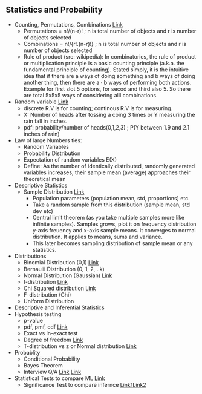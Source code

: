## Statistics and Probability 


- Counting, Permutations, Combinations [Link](https://www.khanacademy.org/math/statistics-probability/counting-permutations-and-combinations/)
  - Permutations = n!/(n-r)! ; n is total number of objects and r is number of objects selected
  - Combinations = n!/{r!.(n-r)!} ; n is total number of objects and r is number of objects selected
  - Rule of product (src: wikipedia): In combinatorics, the rule of product or multiplication principle is a basic counting principle (a.k.a. the fundamental principle of counting). Stated simply, it is the intuitive idea that if there are a ways of doing something and b ways of doing another thing, then there are a · b ways of performing both actions. Example for first slot 5 options, for secod and third also 5. So there are total 5x5x5 ways of considering alll combinations. 
- Random variable [Link](https://www.khanacademy.org/math/ap-statistics/random-variables-ap/discrete-random-variables/)
  - discrete R.V is for counting; continous R.V is for measuring.
  - X: Number of heads after tossing a coing 3 times or Y measuring the rain fall in inches. 
  - pdf: probability/number of heads(0,1,2,3) ; P(Y between 1.9 and 2.1 inches of rain)
- Law of large Numbers ties: 
  - Random Variables
  - Probability Distribution
  - Expectation of random variables E(X)   
  - Define: As the number of identically distributed, randomly generated variables increases, their sample mean (average) approaches their theoretical mean
- Descriptive Statistics
  - Sample Distribution [Link](https://www.khanacademy.org/math/ap-statistics/sampling-distribution-ap/what-is-sampling-distribution/v/introduction-to-sampling-distributions)
    - Population parameters (population mean, std, proportions) etc.
    - Take a random sample from this distribution  (sample mean, std dev etc)
    - Central limit theorem (as you take multiple samples more like infinite samples). Samples grows, plot it on frequency distribution y-axis freuency and x-axis sample means. It converges to normal distribution. It applies to means, sums and variance. 
    - This later becomes sampling distribution of sample mean or any statistics. 
- Distributions
  - Binomial Distribution (0,1) [Link](https://www.youtube.com/watch?v=e04_wUoscBU)
  - Bernaulii Distribution (0, 1, 2, ..k)
  - Normal Distribution (Gaussian) [Link](https://www.youtube.com/watch?v=RKdB1d5-OE0)
  - t-distribution [Link](https://www.youtube.com/watch?v=UetYS3PaHIo)
  - Chi Squared distribution [Link](https://www.youtube.com/watch?v=80ffqpZdKiA)
  - F-distribution (Chi) 
  - Uniform Distribution 
- Descriptive and Inferential Statistics 
- Hypothesis testing
  - p-value 
  - pdf, pmf, cdf [Link](https://www.youtube.com/watch?v=YXLVjCKVP7U)
  - Exact vs In-exact test
  - Degree of freedom [Link](https://www.youtube.com/watch?v=4otEcA3gjLk)
  - T-distribution vs z or Normal distribution [Link](https://www.youtube.com/watch?v=5ABpqVSx33I)
- Probablity 
  - Conditional Probability
  - Bayes Theorem
  - Interview Q/A [Link](https://github.com/kojino/120-Data-Science-Interview-Questions/blob/master/probability.md) [Link](https://www.nicksingh.com/posts/40-probability-statistics-data-science-interview-questions-asked-by-fang-wall-street)
- Statistical Tests to compare ML [Link](https://machinelearningmastery.com/statistical-significance-tests-for-comparing-machine-learning-algorithms/)
  - Significance Test to compare infernce  [Link1](https://machinelearningmastery.com/statistical-significance-tests-for-comparing-machine-learning-algorithms/)[Link2](https://machinelearningmastery.com/mcnemars-test-for-machine-learning/)
